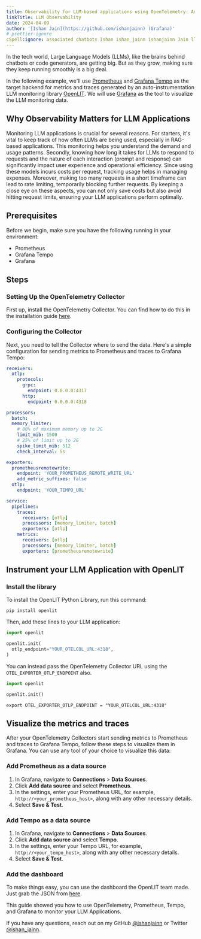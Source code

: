 ```yaml
---
title: Observability for LLM-based applications using OpenTelemetry: An example
linkTitle: LLM Observability
date: 2024-04-09
author: '[Ishan Jain](https://github.com/ishanjainn) (Grafana)'
# prettier-ignore
cSpell:ignore: associated chatbots Ishan ishan_jainn ishanjainn Jain llm timeframe
---
```


In the tech world, Large Language Models (LLMs), like the brains behind chatbots
or code generators, are getting big. But as they grow, making sure they keep
running smoothly is a big deal.

In the following example, we'll use [Prometheus](https://prometheus.io/) and
[Grafana Tempo](https://grafana.com/oss/tempo/) as the target backend for
metrics and traces generated by an auto-instrumentation LLM monitoring library
[OpenLIT](https://github.com/openlit/openlit). We will use
[Grafana](https://grafana.com/oss/grafana/) as the tool to visualize the LLM
monitoring data.

## Why Observability Matters for LLM Applications

Monitoring LLM applications is crucial for several reasons. For starters, it's
vital to keep track of how often LLMs are being used, especially in RAG-based
applications. This monitoring helps you understand the demand and usage
patterns. Secondly, knowing how long it takes for LLMs to respond to requests
and the nature of each interaction (prompt and response) can significantly
impact user experience and operational efficiency. Since using these models
incurs costs per request, tracking usage helps in managing expenses. Moreover,
making too many requests in a short timeframe can lead to rate limiting,
temporarily blocking further requests. By keeping a close eye on these aspects,
you can not only save costs but also avoid hitting request limits, ensuring your
LLM applications perform optimally.

## Prerequisites

Before we begin, make sure you have the following running in your environment:

- Prometheus
- Grafana Tempo
- Grafana

## Steps

### Setting Up the OpenTelemetry Collector

First up, install the OpenTelemetry Collector. You can find how to do this in
the installation guide [here](/docs/collector/installation/).

### Configuring the Collector

Next, you need to tell the Collector where to send the data. Here's a simple
configuration for sending metrics to Prometheus and traces to Grafana Tempo:

```yaml
receivers:
  otlp:
    protocols:
      grpc:
        endpoint: 0.0.0.0:4317
      http:
        endpoint: 0.0.0.0:4318

processors:
  batch:
  memory_limiter:
    # 80% of maximum memory up to 2G
    limit_mib: 1500
    # 25% of limit up to 2G
    spike_limit_mib: 512
    check_interval: 5s

exporters:
  prometheusremotewrite:
    endpoint: 'YOUR_PROMETHEUS_REMOTE_WRITE_URL'
    add_metric_suffixes: false
  otlp:
    endpoint: 'YOUR_TEMPO_URL'

service:
  pipelines:
    traces:
      receivers: [otlp]
      processors: [memory_limiter, batch]
      exporters: [otlp]
    metrics:
      receivers: [otlp]
      processors: [memory_limiter, batch]
      exporters: [prometheusremotewrite]
```

## Instrument your LLM Application with OpenLIT

### Install the library

To install the OpenLIT Python Library, run this command:

```shell
pip install openlit
```

Then, add these lines to your LLM application:

```python
import openlit

openlit.init(
  otlp_endpoint="YOUR_OTELCOL_URL:4318",
)
```

You can instead pass the OpenTelemetry Collector URL using the
`OTEL_EXPORTER_OTLP_ENDPOINT` also.

```python
import openlit

openlit.init()
```

```shell
export OTEL_EXPORTER_OTLP_ENDPOINT = "YOUR_OTELCOL_URL:4318"
```

## Visualize the metrics and traces

After your OpenTelemetry Collectors start sending metrics to Prometheus and
traces to Grafana Tempo, follow these steps to visualize them in Grafana. You
can use any tool of your choice to visualize this data:

### Add Prometheus as a data source

1. In Grafana, navigate to **Connections** > **Data Sources**.
2. Click **Add data source** and select **Prometheus**.
3. In the settings, enter your Prometheus URL, for example,
   `http://<your_prometheus_host>`, along with any other necessary details.
4. Select **Save & Test**.

### Add Tempo as a data source

1. In Grafana, navigate to **Connections** > **Data Sources**.
2. Click **Add data source** and select **Tempo**.
3. In the settings, enter your Tempo URL, for example,
   `http://<your_tempo_host>`, along with any other necessary details.
4. Select **Save & Test**.

### Add the dashboard

To make things easy, you can use the dashboard the OpenLIT team made. Just grab
the JSON from
[here](https://docs.openlit.io/latest/connections/prometheus-tempo#dashboard).

This guide showed you how to use OpenTelemetry, Prometheus, Tempo, and Grafana
to monitor your LLM Applications.

If you have any questions, reach out on my GitHub
[@ishanjainn](https://github.com/ishanjainn) or Twitter
[@ishan_jainn](https://twitter.com/ishan_jainn).
